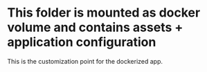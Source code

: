 # This folder is mounted as docker volume and contains assets + application configuration

This is the customization point for the dockerized app.